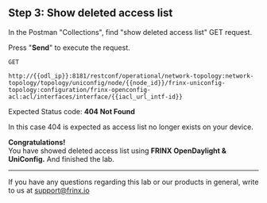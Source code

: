 ## Step 3: Show deleted access list 

In the Postman "Collections", find "show deleted access list" GET request.


Press "**Send**" to execute the request.

```
GET

http://{{odl_ip}}:8181/restconf/operational/network-topology:network-topology/topology/uniconfig/node/{{node_id}}/frinx-uniconfig-topology:configuration/frinx-openconfig-acl:acl/interfaces/interface/{{iacl_url_intf-id}}
```

Expected Status code: **404 Not Found**

In this case 404 is expected as access list no longer exists on your device.

**Congratulations!** <br>
You have showed deleted access list using **FRINX OpenDaylight & UniConfig.** And finished the lab.

---
If you have any questions regarding this lab or our products in general, write to us at [support@frinx.io](mailto:support@frinx.io)